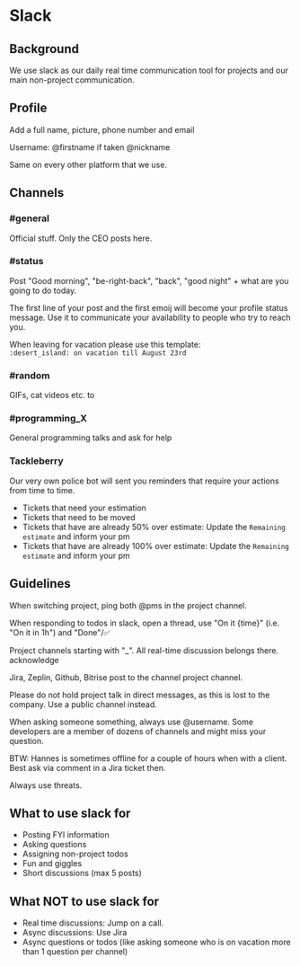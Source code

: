 # Slack

## Background

We use slack as our daily real time communication tool for projects and our main non-project communication.

## Profile

Add a full name, picture, phone number and email

Username: @firstname if taken @nickname

Same on every other platform that we use.

## Channels

### #general
Official stuff. Only the CEO posts here.

### #status 

Post "Good morning", "be-right-back", "back", "good night" + what are you going to do today.

The first line of your post and the first emoij will become your profile status message. Use it to communicate your availability to people who try to reach you.

When leaving for vacation please use this template:  
`:desert_island: on vacation till August 23rd`

### #random

GIFs, cat videos etc. to

### #programming_X

General programming talks and ask for help

### Tackleberry

Our very own police bot will sent you reminders that require your actions from time to time. 

- Tickets that need your estimation
- Tickets that need to be moved
- Tickets that have are already 50% over estimate: Update the `Remaining estimate` and inform your pm
- Tickets that have are already 100% over estimate: Update the `Remaining estimate` and inform your pm

## Guidelines

When switching project, ping both @pms in the project channel.

When responding to todos in slack, open a thread, use "On it {time}" (i.e. "On it in 1h") and "Done"/:white_check_mark:

Project channels starting with "_". All real-time discussion belongs there. acknowledge

Jira, Zeplin, Github, Bitrise post to the channel project channel.

Please do not hold project talk in direct messages, as this is lost to the company. Use a public channel instead.

When asking someone something, always use @username. Some developers are a member of dozens of channels and might miss your question.

BTW: Hannes is sometimes offline for a couple of hours when with a client. Best ask via comment in a Jira ticket then.

Always use threats. 

## What to use slack for

- Posting FYI information
- Asking questions
- Assigning non-project todos
- Fun and giggles
- Short discussions (max 5 posts)

## What NOT to use slack for

- Real time discussions: Jump on a call.
- Async discussions: Use Jira
- Async questions or todos (like asking someone who is on vacation more than 1 question per channel)